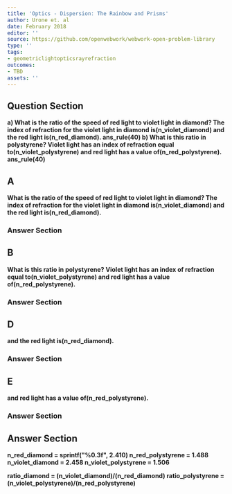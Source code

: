 ```yaml
---
title: 'Optics - Dispersion: The Rainbow and Prisms'
author: Urone et. al
date: February 2018
editor: ''
source: https://github.com/openwebwork/webwork-open-problem-library
type: ''
tags:
- geometriclightopticsrayrefraction
outcomes:
- TBD
assets: ''
---
```


## Question Section 

<b>
a) What is the ratio of the speed of red light to violet light in diamond? The index of refraction for the violet light in diamond is(n_violet_diamond) and the red light is(n_red_diamond).
ans_rule(40) 
b) What is this ratio in polystyrene? Violet light has an index of refraction equal to(n_violet_polystyrene) and red light has a value of(n_red_polystyrene).
ans_rule(40)

## A
What is the ratio of the speed of red light to violet light in diamond? The index of refraction for the violet light in diamond is(n_violet_diamond) and the red light is(n_red_diamond).
### Answer Section
## B
What is this ratio in polystyrene? Violet light has an index of refraction equal to(n_violet_polystyrene) and red light has a value of(n_red_polystyrene).
### Answer Section
## D
and the red light is(n_red_diamond).
### Answer Section
## E
and red light has a value of(n_red_polystyrene).
### Answer Section


## Answer Section

n_red_diamond = sprintf("%0.3f", 2.410)
n_red_polystyrene = 1.488
n_violet_diamond = 2.458
n_violet_polystyrene = 1.506

ratio_diamond = (n_violet_diamond)/(n_red_diamond)
ratio_polystyrene = (n_violet_polystyrene)/(n_red_polystyrene)